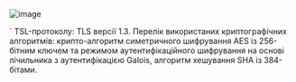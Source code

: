 ![image](https://user-images.githubusercontent.com/46083045/210075319-c9bcc6be-8e1f-418b-af43-3d53db67d035.png)

` TSL-протоколу: TLS версії 1.3. Перелік використаних криптографічних алгоритмів: крипто-алгоритм симетричного шифрування AES із 256-бітним ключем та режимом аутентифікаційного шифрування на основі лічильника з аутентифікацією Galois, алгоритм хешування SHA із 384-бітами.
